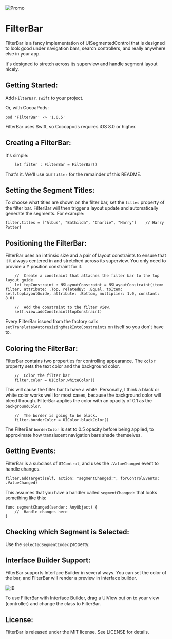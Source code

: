 ![Promo](https://github.com/MosheBerman/FilterBar/raw/master/Promo.png)

# FilterBar

FilterBar is a fancy implementation of UISegmentedControl that is designed to look good under navigation bars, search controllers, and really anywhere else in your app. 

It's designed to stretch across its superview and handle segment layout nicely.

Getting Started:
---
Add `FilterBar.swift` to your project. 

Or, with CocoaPods:

    pod 'FilterBar' -> '1.0.5'

FilterBar uses Swift, so Cocoapods requires iOS 8.0 or higher.

Creating a FilterBar:
---
It's simple: 

        let filter : FilterBar = FilterBar()
        
That's it. We'll use our `filter` for the remainder of this README.

Setting the Segment Titles:
---
To choose what titles are shown on the filter bar, set the `titles` property of the filter bar. FilterBar will then trigger a layout update and automatically generate the segments. For example: 

    filter.titles = ["Albus", "Bathilda", "Charlie", "Harry"]    // Harry Potter!
    
Positioning the FilterBar:
---
FilterBar uses an intrinsic size and a pair of layout constraints to ensure that it it always centered in and stretched across its superview. You only need to provide a Y position constraint for it.


        //  Create a constraint that attaches the filter bar to the top layout guide.
        let topConstraint : NSLayoutConstraint = NSLayoutConstraint(item: filter, attribute: .Top, relatedBy: .Equal, toItem: self.topLayoutGuide, attribute: .Bottom, multiplier: 1.0, constant: 8.0)
        
        //	Add the constraint to the filter view.
        self.view.addConstraint(topConstraint)
        
Every FilterBar issued from the factory calls `setTranslatesAutoresizingMaskIntoConstraints` on itself so you don't have to.

Coloring the FilterBar:
--- 
FilterBar contains two properties for controlling appearance. The `color` property sets the text color and the background color. 

        //  Color the filter bar
        filter.color = UIColor.whiteColor()
        
This will cause the filter bar to have a white. Personally, I think a black or white color works well for most cases, because the background color will bleed through. FilterBar applies the color with an opacity of 0.1 as the `backgroundColor`.
        
        //	The border is going to be black.
        filter.borderColor = UIColor.blackColor()

The FilterBar `borderColor` is set to 0.5 opacity before being applied, to approximate how translucent navigation bars shade themselves. 

Getting Events:
---
FilterBar is a subclass of `UIControl`, and uses the `.ValueChanged` event to handle changes.

    filter.addTarget(self, action: "segmentChanged:", forControlEvents: .ValueChanged)

This assumes that you have a handler called `segmentChanged:` that looks something like this:

    func segmentChanged(sender: AnyObject) {
    	//	Handle changes here
    }

Checking which Segment is Selected:
---
Use the `selectedSegmentIndex` property.

Interface Builder Support:
---
FilterBar supports Interface Builder in several ways. You can set the color of the bar, and FilterBar will render a preview in interface builder.

![IB](https://github.com/MosheBerman/FilterBar/raw/master/InterfaceBuilder.png)

To use FilterBar with Interface Builder, drag a UIView out on to your view (controller) and change the class to FilterBar. 

License:
---
FilterBar is released under the MIT license. See LICENSE for details.
